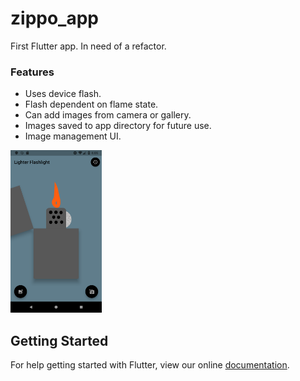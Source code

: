 # zippo_app

First Flutter app. In need of a refactor.

### Features
- Uses device flash.
- Flash dependent on flame state.
- Can add images from camera or gallery.
- Images saved to app directory for future use.
- Image management UI.

<img src="https://raw.githubusercontent.com/colinpoirier/flashlight/master/assets/main_screen.png" height="260"/>

## Getting Started

For help getting started with Flutter, view our online
[documentation](https://flutter.io/).
